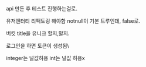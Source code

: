 
api 만든 후 테스트 진행하는걸로.

유저엔터티
리팩토링 해야함
notnull이 기본 트루인데, false로.

버킷 title을 유니크 할지,말지.

로그인을 하면 토큰이 생성됨\

integer는 널값허용
int는 널값 허용x